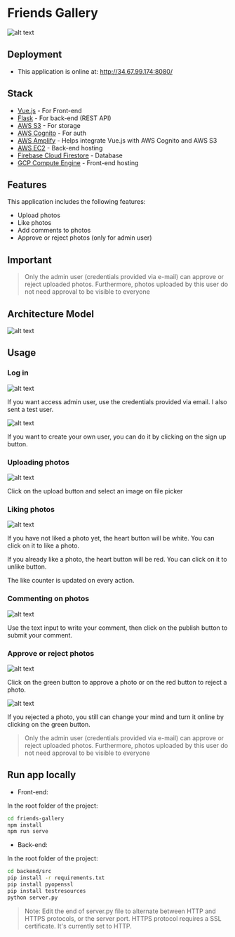 # Friends Gallery

![alt text](https://github.com/ErickOliveiraT/Friends-Gallery/blob/main/img/photos.PNG?raw=true)

## Deployment

- This application is online at: http://34.67.99.174:8080/

## Stack

- [Vue.js] - For Front-end
- [Flask] - For back-end (REST API)
- [AWS S3] - For storage
- [AWS Cognito] - For auth
- [AWS Amplify] - Helps integrate Vue.js with AWS Cognito and AWS S3
- [AWS EC2] - Back-end hosting
- [Firebase Cloud Firestore] - Database
- [GCP Compute Engine] - Front-end hosting

## Features

This application includes the following features:

- Upload photos
- Like photos
- Add comments to photos
- Approve or reject photos (only for admin user)

## Important

> Only the admin user (credentials provided via e-mail) can
> approve or reject uploaded photos. Furthermore, photos uploaded
> by this user do not need approval to be visible to everyone

## Architecture Model

![alt text](https://github.com/ErickOliveiraT/Friends-Gallery/blob/main/img/architeture.png?raw=true)

## Usage

### Log in

![alt text](https://github.com/ErickOliveiraT/Friends-Gallery/blob/main/img/login.PNG?raw=true)

If you want access admin user, use the credentials provided via email. I also sent a test user.

![alt text](https://github.com/ErickOliveiraT/Friends-Gallery/blob/main/img/signup.PNG?raw=true)

If you want to create your own user, you can do it by clicking on the sign up button.

### Uploading photos

![alt text](https://github.com/ErickOliveiraT/Friends-Gallery/blob/main/img/upload.PNG?raw=true)

Click on the upload button and select an image on file picker

### Liking photos

![alt text](https://github.com/ErickOliveiraT/Friends-Gallery/blob/main/img/like.PNG?raw=true)

If you have not liked a photo yet, the heart button will be white. You can click on it to like a photo.

If you already like a photo, the heart button will be red. You can click on it to unlike button.

The like counter is updated on every action.

### Commenting on photos

![alt text](https://github.com/ErickOliveiraT/Friends-Gallery/blob/main/img/comment.PNG?raw=true)

Use the text input to write your comment, then click on the publish button to submit your comment.

### Approve or reject photos

![alt text](https://github.com/ErickOliveiraT/Friends-Gallery/blob/main/img/approval.PNG?raw=true)

Click on the green button to approve a photo or on the red button to reject a photo.

![alt text](https://github.com/ErickOliveiraT/Friends-Gallery/blob/main/img/undo.PNG?raw=true)

If you rejected a photo, you still can change your mind and turn it online by clicking on the green button.

> Only the admin user (credentials provided via e-mail) can
> approve or reject uploaded photos. Furthermore, photos uploaded
> by this user do not need approval to be visible to everyone

## Run app locally

- Front-end:

In the root folder of the project:

```sh
cd friends-gallery
npm install
npm run serve
```

- Back-end:

In the root folder of the project:

```sh
cd backend/src
pip install -r requirements.txt
pip install pyopenssl
pip install testresources
python server.py
```
> Note: Edit the end of server.py file to alternate
> between HTTP and HTTPS protocols, or the server port.
> HTTPS protocol requires a SSL certificate. 
> It's currently set to HTTP.

[Vue.js]: <https://vuejs.org/>
[Flask]: <https://flask.palletsprojects.com/>
[AWS S3]: <https://aws.amazon.com/pt/s3/>
[AWS Cognito]: <https://aws.amazon.com/pt/cognito/>
[AWS EC2]: <https://aws.amazon.com/pt/ec2/>
[Firebase Cloud Firestore]: <https://firebase.google.com/products/firestore>
[GCP Compute Engine]: <https://cloud.google.com/compute>
[AWS Amplify]: <https://aws.amazon.com/en/amplify/>